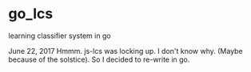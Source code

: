 # go_lcs
learning classifier system in go

June 22, 2017 Hmmm. js-lcs was locking up. I don't know why. (Maybe because of the solstice).
So I decided to re-write in go.

